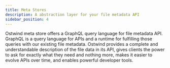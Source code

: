```yaml
---
title: Meta Stores
description: A abstraction layer for your file metadata API
sidebar_position: 4
---
```


Ostwind meta store offers a GraphQL query language for file metadata API. GraphQL is a query language for APIs and a
runtime for fulfilling those queries with our existing file metadata. Ostwind provides a complete and understandable
description of the file data in its API, gives clients the power to ask for exactly what they need and nothing more,
makes it easier to evolve APIs over time, and enables powerful developer tools.

